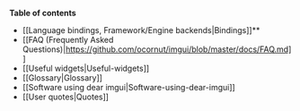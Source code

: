 **Table of contents**

- [[Language bindings, Framework/Engine backends|Bindings]]**
- [[FAQ (Frequently Asked Questions)|https://github.com/ocornut/imgui/blob/master/docs/FAQ.md]]
- [[Useful widgets|Useful-widgets]]
- [[Glossary|Glossary]]
- [[Software using dear imgui|Software-using-dear-imgui]]
- [[User quotes|Quotes]]
